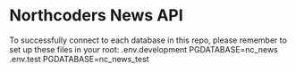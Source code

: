 # Northcoders News API
To successfully connect to each database in this repo, please remember to set up these files in your root:
.env.development
PGDATABASE=nc_news
.env.test
PGDATABASE=nc_news_test